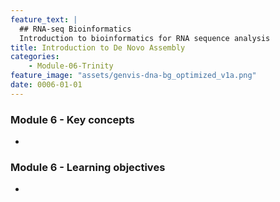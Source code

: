 ```yaml
---
feature_text: |
  ## RNA-seq Bioinformatics
  Introduction to bioinformatics for RNA sequence analysis
title: Introduction to De Novo Assembly
categories:
    - Module-06-Trinity
feature_image: "assets/genvis-dna-bg_optimized_v1a.png"
date: 0006-01-01
---
```


### Module 6 - Key concepts
*

### Module 6 - Learning objectives
*

